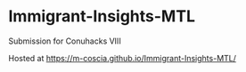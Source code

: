 # Immigrant-Insights-MTL
Submission for Conuhacks VIII

Hosted at https://m-coscia.github.io/Immigrant-Insights-MTL/
